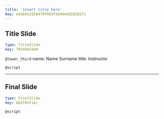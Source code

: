 ```yaml
---
title: 'Insert title here'
key: eebbd12d28470f003feb844dd16281fc
---
```


## Title Slide

```yaml
type: TitleSlide
key: 79349b33e0
```

`@lower_third`
name: Name Surname
title: Instructor

`@script`


---

## Final Slide

```yaml
type: FinalSlide
key: 682f83f1ec
```

`@script`
